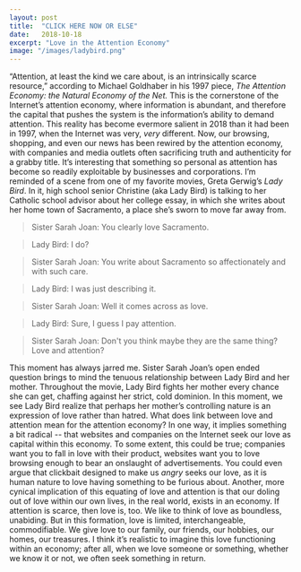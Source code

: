 ```yaml
---
layout: post
title:  "CLICK HERE NOW OR ELSE"
date:   2018-10-18
excerpt: "Love in the Attention Economy"
image: "/images/ladybird.png"
---
```


“Attention, at least the kind we care about, is an intrinsically scarce resource,” according to Michael Goldhaber in his 1997 piece, *The Attention Economy: the Natural Economy of the Net.* This is the cornerstone of the Internet’s attention economy, where information is abundant, and therefore the capital that pushes the system is the information’s ability to demand attention. This reality has become evermore salient in 2018 than it had been in 1997, when the Internet was very, *very* different. Now, our browsing, shopping, and even our news has been rewired by the attention economy, with companies and media outlets often sacrificing truth and authenticity for a grabby title. It’s interesting that something so personal as attention has become so readily exploitable by businesses and corporations. I’m reminded of a scene from one of my favorite movies, Greta Gerwig’s *Lady Bird*. In it, high school senior Christine (aka Lady Bird) is talking to her Catholic school advisor about her college essay, in which she writes about her home town of Sacramento, a place she’s sworn to move far away from.   

>Sister Sarah Joan: You clearly love Sacramento.

>Lady Bird: I do?

>Sister Sarah Joan: You write about Sacramento so affectionately and with such care.

>Lady Bird: I was just describing it.

>Sister Sarah Joan: Well it comes across as love.

>Lady Bird: Sure, I guess I pay attention.

>Sister Sarah Joan: Don't you think maybe they are the same thing? Love and attention?

This moment has always jarred me. Sister Sarah Joan’s open ended question brings to mind the tenuous relationship between Lady Bird and her mother. Throughout the movie, Lady Bird fights her mother every chance she can get, chaffing against her strict, cold dominion. In this moment, we see Lady Bird realize that perhaps her mother’s controlling nature is an expression of love rather than hatred. What does link between love and attention mean for the attention economy? In one way, it implies something a bit radical -- that websites and companies on the Internet seek our love as capital within this economy. To some extent, this could be true; companies want you to fall in love with their product, websites want you to love browsing enough to bear an onslaught of advertisements. You could even argue that clickbait designed to make us *angry* seeks our love, as it is human nature to love having something to be furious about. Another, more cynical implication of this equating of love and attention is that our doling out of love within our own lives, in the real world, exists in an economy. If attention is scarce, then love is, too. We like to think of love as boundless, unabiding. But in this formation, love is limited, interchangeable, commodifiable. We give love to our family, our friends, our hobbies, our homes, our treasures. I think it’s realistic to imagine this love functioning within an economy; after all, when we love someone or something, whether we know it or not, we often seek something in return.  
